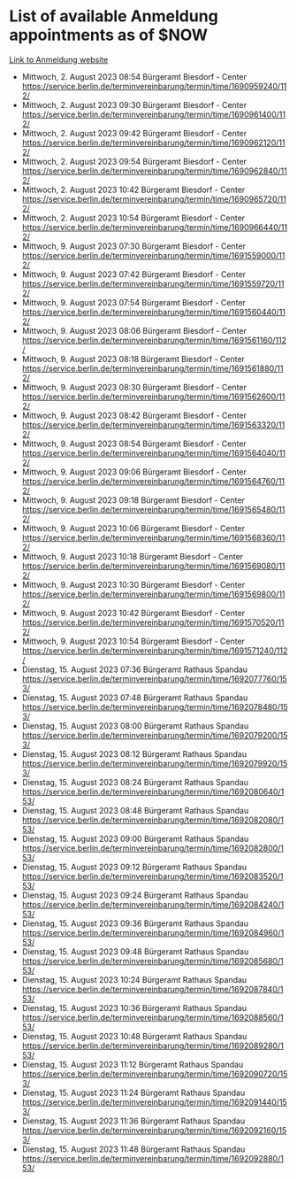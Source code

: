 # List of available Anmeldung appointments as of $NOW
[Link to Anmeldung website](https://service.berlin.de/terminvereinbarung/termin/tag.php?termin=1&anliegen[]=120686&dienstleisterlist=122210,122217,327316,122219,327312,122227,327314,122231,327346,122243,327348,122254,122252,329742,122260,329745,122262,329748,122271,327278,122273,327274,122277,327276,330436,122280,327294,122282,327290,122284,327292,122291,327270,122285,327266,122286,327264,122296,327268,150230,329760,122297,327286,122294,327284,122312,329763,122314,329775,122304,327330,122311,327334,122309,327332,317869,122281,327352,122279,329772,122283,122276,327324,122274,327326,122267,329766,122246,327318,122251,327320,122257,327322,122208,327298,122226,327300&herkunft=http%3A%2F%2Fservice.berlin.de%2Fdienstleistung%2F120686%2F)
- Mittwoch, 2. August 2023 08:54 Bürgeramt Biesdorf - Center https://service.berlin.de/terminvereinbarung/termin/time/1690959240/112/
- Mittwoch, 2. August 2023 09:30 Bürgeramt Biesdorf - Center https://service.berlin.de/terminvereinbarung/termin/time/1690961400/112/
- Mittwoch, 2. August 2023 09:42 Bürgeramt Biesdorf - Center https://service.berlin.de/terminvereinbarung/termin/time/1690962120/112/
- Mittwoch, 2. August 2023 09:54 Bürgeramt Biesdorf - Center https://service.berlin.de/terminvereinbarung/termin/time/1690962840/112/
- Mittwoch, 2. August 2023 10:42 Bürgeramt Biesdorf - Center https://service.berlin.de/terminvereinbarung/termin/time/1690965720/112/
- Mittwoch, 2. August 2023 10:54 Bürgeramt Biesdorf - Center https://service.berlin.de/terminvereinbarung/termin/time/1690966440/112/
- Mittwoch, 9. August 2023 07:30 Bürgeramt Biesdorf - Center https://service.berlin.de/terminvereinbarung/termin/time/1691559000/112/
- Mittwoch, 9. August 2023 07:42 Bürgeramt Biesdorf - Center https://service.berlin.de/terminvereinbarung/termin/time/1691559720/112/
- Mittwoch, 9. August 2023 07:54 Bürgeramt Biesdorf - Center https://service.berlin.de/terminvereinbarung/termin/time/1691560440/112/
- Mittwoch, 9. August 2023 08:06 Bürgeramt Biesdorf - Center https://service.berlin.de/terminvereinbarung/termin/time/1691561160/112/
- Mittwoch, 9. August 2023 08:18 Bürgeramt Biesdorf - Center https://service.berlin.de/terminvereinbarung/termin/time/1691561880/112/
- Mittwoch, 9. August 2023 08:30 Bürgeramt Biesdorf - Center https://service.berlin.de/terminvereinbarung/termin/time/1691562600/112/
- Mittwoch, 9. August 2023 08:42 Bürgeramt Biesdorf - Center https://service.berlin.de/terminvereinbarung/termin/time/1691563320/112/
- Mittwoch, 9. August 2023 08:54 Bürgeramt Biesdorf - Center https://service.berlin.de/terminvereinbarung/termin/time/1691564040/112/
- Mittwoch, 9. August 2023 09:06 Bürgeramt Biesdorf - Center https://service.berlin.de/terminvereinbarung/termin/time/1691564760/112/
- Mittwoch, 9. August 2023 09:18 Bürgeramt Biesdorf - Center https://service.berlin.de/terminvereinbarung/termin/time/1691565480/112/
- Mittwoch, 9. August 2023 10:06 Bürgeramt Biesdorf - Center https://service.berlin.de/terminvereinbarung/termin/time/1691568360/112/
- Mittwoch, 9. August 2023 10:18 Bürgeramt Biesdorf - Center https://service.berlin.de/terminvereinbarung/termin/time/1691569080/112/
- Mittwoch, 9. August 2023 10:30 Bürgeramt Biesdorf - Center https://service.berlin.de/terminvereinbarung/termin/time/1691569800/112/
- Mittwoch, 9. August 2023 10:42 Bürgeramt Biesdorf - Center https://service.berlin.de/terminvereinbarung/termin/time/1691570520/112/
- Mittwoch, 9. August 2023 10:54 Bürgeramt Biesdorf - Center https://service.berlin.de/terminvereinbarung/termin/time/1691571240/112/
- Dienstag, 15. August 2023 07:36 Bürgeramt Rathaus Spandau https://service.berlin.de/terminvereinbarung/termin/time/1692077760/153/
- Dienstag, 15. August 2023 07:48 Bürgeramt Rathaus Spandau https://service.berlin.de/terminvereinbarung/termin/time/1692078480/153/
- Dienstag, 15. August 2023 08:00 Bürgeramt Rathaus Spandau https://service.berlin.de/terminvereinbarung/termin/time/1692079200/153/
- Dienstag, 15. August 2023 08:12 Bürgeramt Rathaus Spandau https://service.berlin.de/terminvereinbarung/termin/time/1692079920/153/
- Dienstag, 15. August 2023 08:24 Bürgeramt Rathaus Spandau https://service.berlin.de/terminvereinbarung/termin/time/1692080640/153/
- Dienstag, 15. August 2023 08:48 Bürgeramt Rathaus Spandau https://service.berlin.de/terminvereinbarung/termin/time/1692082080/153/
- Dienstag, 15. August 2023 09:00 Bürgeramt Rathaus Spandau https://service.berlin.de/terminvereinbarung/termin/time/1692082800/153/
- Dienstag, 15. August 2023 09:12 Bürgeramt Rathaus Spandau https://service.berlin.de/terminvereinbarung/termin/time/1692083520/153/
- Dienstag, 15. August 2023 09:24 Bürgeramt Rathaus Spandau https://service.berlin.de/terminvereinbarung/termin/time/1692084240/153/
- Dienstag, 15. August 2023 09:36 Bürgeramt Rathaus Spandau https://service.berlin.de/terminvereinbarung/termin/time/1692084960/153/
- Dienstag, 15. August 2023 09:48 Bürgeramt Rathaus Spandau https://service.berlin.de/terminvereinbarung/termin/time/1692085680/153/
- Dienstag, 15. August 2023 10:24 Bürgeramt Rathaus Spandau https://service.berlin.de/terminvereinbarung/termin/time/1692087840/153/
- Dienstag, 15. August 2023 10:36 Bürgeramt Rathaus Spandau https://service.berlin.de/terminvereinbarung/termin/time/1692088560/153/
- Dienstag, 15. August 2023 10:48 Bürgeramt Rathaus Spandau https://service.berlin.de/terminvereinbarung/termin/time/1692089280/153/
- Dienstag, 15. August 2023 11:12 Bürgeramt Rathaus Spandau https://service.berlin.de/terminvereinbarung/termin/time/1692090720/153/
- Dienstag, 15. August 2023 11:24 Bürgeramt Rathaus Spandau https://service.berlin.de/terminvereinbarung/termin/time/1692091440/153/
- Dienstag, 15. August 2023 11:36 Bürgeramt Rathaus Spandau https://service.berlin.de/terminvereinbarung/termin/time/1692092160/153/
- Dienstag, 15. August 2023 11:48 Bürgeramt Rathaus Spandau https://service.berlin.de/terminvereinbarung/termin/time/1692092880/153/
